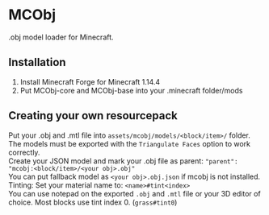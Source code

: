 # MCObj
.obj model loader for Minecraft.

## Installation
1. Install Minecraft Forge for Minecraft 1.14.4  
2. Put MCObj-core and MCObj-base into your .minecraft folder/mods

## Creating your own resourcepack
Put your .obj and .mtl file into `assets/mcobj/models/<block/item>/` folder.  
The models must be exported with the `Triangulate Faces` option to work correctly.  
Create your JSON model and mark your .obj file as parent:
`"parent": "mcobj:<block/item>/<your obj>.obj"`  
You can put fallback model as `<your obj>.obj.json` if mcobj is not installed.  
Tinting:
Set your material name to: `<name>#tint<index>`  
You can use notepad on the exported `.obj` and `.mtl` file or your 3D editor of choice.
Most blocks use tint index 0. (`grass#tint0`)
